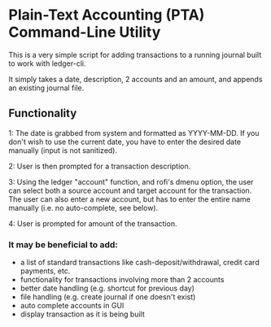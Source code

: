 # Plain-Text Accounting (PTA) Command-Line Utility

 This is a very simple script for adding transactions to a running journal
 built to work with ledger-cli.

 It simply takes a date, description, 2 accounts and an amount, and
 appends an existing journal file.
 
## Functionality

   1: The date is grabbed from system and formatted as YYYY-MM-DD.
   If you don't wish to use the current date, you have to enter
   the desired date manually (input is not sanitized).

   2: User is then prompted for a transaction description.

   3: Using the ledger "account" function, and rofi's dmenu option,
   the user can select both a source account and target account
   for the transaction. The user can also enter a new account, but 
   has to enter the entire name manually (i.e. no auto-complete, see below).

   4: User is prompted for amount of the transaction.


### It may be beneficial to add:
 - a list of standard transactions like cash-deposit/withdrawal,
   credit card payments, etc. 
 - functionality for transactions involving more than 2 accounts
 - better date handling (e.g. shortcut for previous day)
 - file handling (e.g. create journal if one doesn't exist)
 - auto complete accounts in GUI
 - display transaction as it is being built

